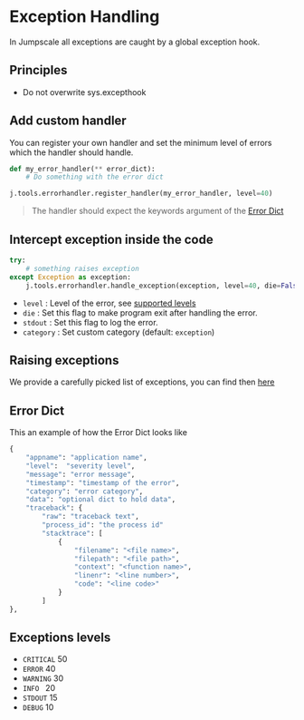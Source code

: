 # Exception Handling

In Jumpscale all exceptions are caught by a global exception hook.


## Principles

- Do not overwrite sys.excepthook


## Add custom handler

You can register your own handler and set the minimum level of errors which the handler should handle.

```python
def my_error_handler(** error_dict):
    # Do something with the error dict

j.tools.errorhandler.register_handler(my_error_handler, level=40)
```

> The handler should expect the keywords argument of the [Error Dict](#error-dict)


## Intercept exception inside the code
```python
try:
    # something raises exception
except Exception as exception:
    j.tools.errorhandler.handle_exception(exception, level=40, die=False, stdout=True, category="custom_category")
```

- `level` : Level of the error, see [supported levels](#exceptions-levels)
- `die` : Set this flag to make program exit after handling the error.
- `stdout` : Set this flag to log the error.
- `category` : Set custom category (default: `exception`)


## Raising exceptions
We provide a carefully picked list of exceptions, you can find then [here](./exceptions.md)


## Error Dict

This an example of how the Error Dict looks like

```python
{
    "appname": "application name",
    "level":  "severity level",
    "message": "error message",
    "timestamp": "timestamp of the error",
    "category": "error category",
    "data": "optional dict to hold data",
    "traceback": {
        "raw": "traceback text",
        "process_id": "the process id"
        "stacktrace": [
            {
                "filename": "<file name>",
                "filepath": "<file path>",
                "context": "<function name>",
                "linenr": "<line number>",
                "code": "<line code>"
            }
        ]
},
```

## Exceptions levels

- `CRITICAL` 	50
- `ERROR` 	40
- `WARNING`	30
- `INFO `	    20
- `STDOUT` 	15
- `DEBUG` 	10
